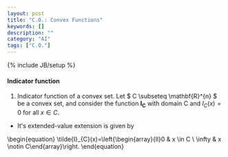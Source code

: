 ```yaml
---
layout: post
title: "C.O.: Convex Functions"
keywords: []
description: ""
category: "AI" 
tags: ["C.O."]
---
```

{% include JB/setup %}


#### Indicator function
1. Indicator function of a convex set. Let $ C \subseteq \mathbf{R}^{n} $ be a
   convex set, and consider the function $\mathbf{I_C}$ with domain C and
   $I_C(x) = 0$ for all $x \in C$.
- It's extended-value extension is given by

\begin{equation}
\tilde{I}_{C}(x)=\left\{\begin{array}{ll}0 & x \in C \\ \infty & x \notin
C\end{array}\right.
\end{equation}
